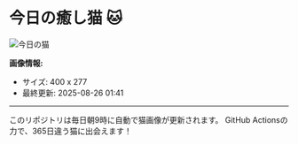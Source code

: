 # 今日の癒し猫 🐱

![今日の猫](https://cdn2.thecatapi.com/images/3s2.jpg)

**画像情報:**
- サイズ: 400 x 277
- 最終更新: 2025-08-26 01:41

---

このリポジトリは毎日朝9時に自動で猫画像が更新されます。
GitHub Actionsの力で、365日違う猫に出会えます！
